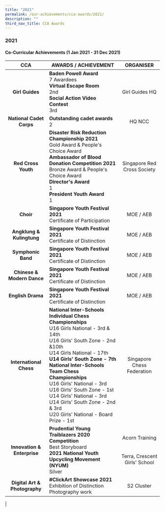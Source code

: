 ```yaml
---
title: "2021"
permalink: /our-achievements/cca-awards/2021/
description: ""
third_nav_title: CCA Awards
---
```

### **2021**
#### **Co-Curricular Achievements (1 Jan 2021 - 31 Dec 2021)**

| CCA | AWARDS / ACHIEVEMENT | ORGANISER |
|:---:|---|:---:|
| **Girl Guides** | **Baden Powell Award**<br>7 Awardees<br>**Virtual Escape Room**<br>2nd<br>**Social Action Video Contest**<br>3rd | Girl Guides HQ |
| **National Cadet Corps** | **Outstanding cadet awards**<br>2 | HQ NCC |
| **Red Cross Youth** | **Disaster Risk Reduction Championship 2021**<br>Gold Award & People's Choice Award<br>**Ambassador of Blood Donation Competition 2021**<br>Bronze Award & People's Choice Award<br>**Director's Award**<br>1<br>**President Youth Award**<br>1 | Singapore Red Cross Society |
| **Choir** | **Singapore Youth Festival 2021**<br>Certificate of Participation | MOE / AEB |
| **Angklung & Kulingtung** | **Singapore Youth Festival 2021**<br>Certificate of Distinction |  MOE / AEB |
| **Symphonic Band** | **Singapore Youth Festival 2021**<br>Certificate of Distinction |  MOE / AEB |
| **Chinese & Modern Dance** | **Singapore Youth Festival 2021**<br>Certificate of Distinction  |  MOE / AEB |
| **English Drama** | **Singapore Youth Festival 2021**<br>Certificate of Distinction  |  MOE / AEB |
| **International Chess** | **National Inter-Schools Individual Chess**<br>**Championships**<br>U16 Girls National - 3rd & 14th<br>U16 Girls' South Zone - 2nd &10th<br>U14 Girls National - 17th<br>**U14 Girls' South Zone - 7th National Inter-Schools Team Chess Championships**<br>U16 Girls' National - 3rd<br>U16 Girls' South Zone - 1st<br>U14 Girls' National - 3rd<br>U14 Girls' South Zone - 2nd & 3rd<br>U20 Girls' National - Board Prize - 1st | Singapore Chess Federation |
| **Innovation & Enterprise** | **Prudential Young Traiblazers 2020 Competition**<br>Best Storyboard<br>**2021 National Youth Upcycling Movement (NYUM)**<br>Silver  | Acorn Training<br><br><br>Terra, Crescent Girls' School |
| **Digital Art & Photography** | **#ClickArt Showcase 2021**<br>Exhibition of Distinction Photography work | S2 Cluster  |
|